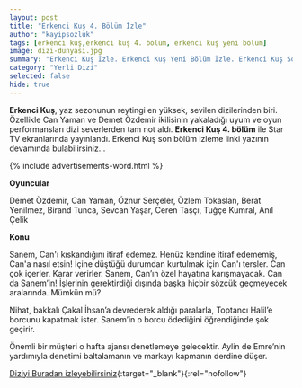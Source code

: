 ```yaml
---
layout: post
title: "Erkenci Kuş 4. Bölüm İzle"
author: "kayipsozluk"
tags: [erkenci kuş,erkenci kuş 4. bölüm, erkenci kuş yeni bölüm]
image: dizi-dunyasi.jpg
summary: "Erkenci Kuş İzle. Erkenci Kuş Yeni Bölüm İzle. Erkenci Kuş Son Bölüm İzle. Erkenci Kuş 4. Bölüm İzle"
category: "Yerli Dizi"
selected: false  
hide: true
---
```


**Erkenci Kuş**, yaz sezonunun reytingi en yüksek, sevilen dizilerinden biri. Özellikle Can Yaman ve Demet Özdemir ikilisinin yakaladığı uyum ve oyun performansları dizi severlerden tam not aldı. **Erkenci Kuş 4. bölüm** ile Star TV ekranlarında yayınlandı. Erkenci Kuş son bölüm izleme linki yazının devamında bulabilirsiniz...

{% include advertisements-word.html %}

**Oyuncular**

Demet Özdemir, Can Yaman, Öznur Serçeler, Özlem Tokaslan, Berat Yenilmez, Birand Tunca, Sevcan Yaşar, Ceren Taşçı, Tuğçe Kumral, Anıl Çelik

**Konu**

Sanem, Can'ı kıskandığını itiraf edemez. Henüz kendine itiraf edememiş, Can'a nasıl etsin! İçine düştüğü durumdan kurtulmak için Can'ı tersler. Can çok içerler. Karar verirler. Sanem, Can’ın özel hayatına karışmayacak. Can da Sanem’in! İşlerinin gerektirdiği dışında başka hiçbir sözcük geçmeyecek aralarında. Mümkün mü?

Nihat, bakkalı Çakal İhsan’a devrederek aldığı paralarla, Toptancı Halil’e borcunu kapatmak ister. Sanem’in o borcu ödediğini öğrendiğinde şok geçirir. 

Önemli bir müşteri o hafta ajansı denetlemeye gelecektir. Aylin de Emre’nin yardımıyla denetimi baltalamanın ve markayı kapmanın derdine düşer.

[Diziyi Buradan izleyebilirsiniz](https://www.startv.com.tr/dizi/erkenci-kus/bolumler/4-bolum){:target="_blank"}{:rel="nofollow"}


